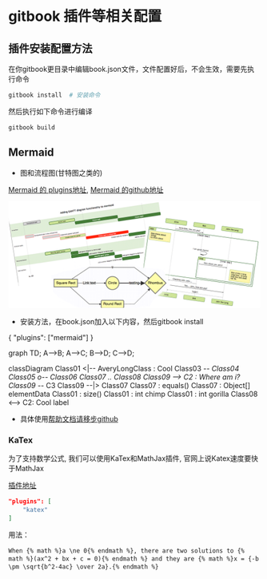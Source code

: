# gitbook 插件等相关配置

## 插件安装配置方法

在你gitbook更目录中编辑book.json文件，文件配置好后，不会生效，需要先执行命令

```bash
gitbook install  # 安装命令
```

然后执行如下命令进行编译

```bash
gitbook build
```

## Mermaid

- 图和流程图(甘特图之类的)

[Mermaid 的 plugins地址](https://plugins.gitbook.com/plugin/mermaid), [Mermaid 的github地址](https://github.com/knsv/mermaid)

![Mermaid](./image1/Plugins_Mermaid.png)

- 安装方法，在book.json加入以下内容，然后gitbook install

{
    "plugins": ["mermaid"]
}

graph TD;
    A-->B;
    A-->C;
    B-->D;
    C-->D;

classDiagram
Class01 <|-- AveryLongClass : Cool
Class03 *-- Class04
Class05 o-- Class06
Class07 .. Class08
Class09 --> C2 : Where am i?
Class09 --* C3
Class09 --|> Class07
Class07 : equals()
Class07 : Object[] elementData
Class01 : size()
Class01 : int chimp
Class01 : int gorilla
Class08 <--> C2: Cool label

- 具体使用[帮助文档请移步github](https://github.com/knsv/mermaid)

### KaTex

为了支持数学公式, 我们可以使用KaTex和MathJax插件, 官网上说Katex速度要快于MathJax

[插件地址](https://plugins.gitbook.com/plugin/katex)

```Json
"plugins": [
    "katex"
]
```
用法：

```
When {% math %}a \ne 0{% endmath %}, there are two solutions to {% math %}(ax^2 + bx + c = 0){% endmath %} and they are {% math %}x = {-b \pm \sqrt{b^2-4ac} \over 2a}.{% endmath %}
```